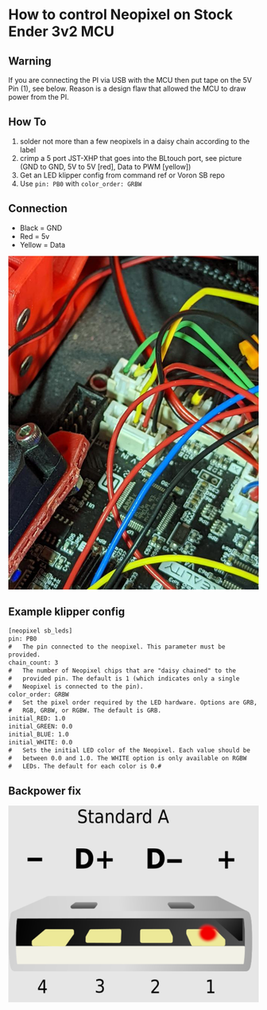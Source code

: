 # How to control Neopixel on Stock Ender 3v2 MCU

## Warning

If you are connecting the PI via USB with the MCU then put tape on the 5V Pin (1), see below.
Reason is a design flaw that allowed the MCU to draw power from the PI.


## How To

1. solder not more than a few neopixels in a daisy chain according to the label
2. crimp a 5 port  JST-XHP that goes into the BLtouch port, see picture (GND to GND, 5V to 5V [red], Data to PWM [yellow])
3. Get an LED klipper config from command ref or Voron SB repo
4. Use `pin: PB0` with `color_order: GRBW`







## Connection
* Black = GND
* Red = 5v
* Yellow = Data

![bltouch port wiring](bltouchconnect.jpg)


## Example klipper config

```
[neopixel sb_leds]
pin: PB0
#   The pin connected to the neopixel. This parameter must be provided.
chain_count: 3
#   The number of Neopixel chips that are "daisy chained" to the
#   provided pin. The default is 1 (which indicates only a single
#   Neopixel is connected to the pin).
color_order: GRBW
#   Set the pixel order required by the LED hardware. Options are GRB,
#   RGB, GRBW, or RGBW. The default is GRB.
initial_RED: 1.0
initial_GREEN: 0.0
initial_BLUE: 1.0
initial_WHITE: 0.0
#   Sets the initial LED color of the Neopixel. Each value should be
#   between 0.0 and 1.0. The WHITE option is only available on RGBW
#   LEDs. The default for each color is 0.#

```


## Backpower fix

![usb backpower fix](USBPower.png)
